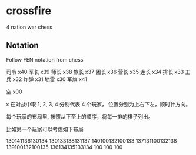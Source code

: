 crossfire
=========

4 nation war chess

Notation
--------
Follow FEN notation from chess

司令 x40
军长 x39
师长 x38
旅长 x37
团长 x36
营长 x35
连长 x34
排长 x33
工兵 x32
炸弹 x31
地雷 x30
军旗 x41

空    x00

x 在对战中取 1, 2, 3, 4 分别代表 4 个玩家， 位置分别为上右下左，顺时针方向。

每个玩家的布局里, 按照从下至上的顺序，将每一排的棋子列出。

比如第一个玩家可以考虑如下布局

130141136130134
130133138131137
140100132100133
137131100132138
139100132100135
136134135133134
100      100      100
